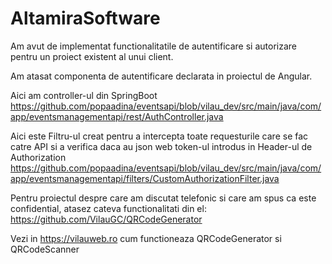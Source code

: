 # AltamiraSoftware

Am avut de implementat functionalitatile de autentificare si autorizare pentru un proiect existent al unui client.

Am atasat componenta de autentificare declarata in proiectul de Angular. 

Aici am controller-ul din SpringBoot
https://github.com/popaadina/eventsapi/blob/vilau_dev/src/main/java/com/app/eventsmanagementapi/rest/AuthController.java

Aici este Filtru-ul creat pentru a intercepta toate requesturile care se fac catre API si a verifica daca au json web token-ul introdus in Header-ul de Authorization
https://github.com/popaadina/eventsapi/blob/vilau_dev/src/main/java/com/app/eventsmanagementapi/filters/CustomAuthorizationFilter.java

Pentru proiectul despre care am discutat telefonic si care am spus ca este confidential, atasez cateva functionalitati din el:
https://github.com/VilauGC/QRCodeGenerator

Vezi in https://vilauweb.ro cum functioneaza QRCodeGenerator si QRCodeScanner
